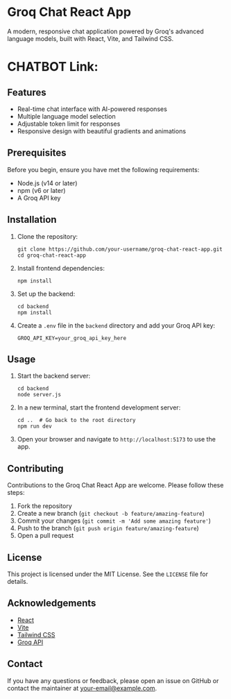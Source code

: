 # Groq Chat React App

A modern, responsive chat application powered by Groq's advanced language models, built with React, Vite, and Tailwind CSS.

# CHATBOT Link:


## Features

- Real-time chat interface with AI-powered responses
- Multiple language model selection
- Adjustable token limit for responses
- Responsive design with beautiful gradients and animations

## Prerequisites

Before you begin, ensure you have met the following requirements:

- Node.js (v14 or later)
- npm (v6 or later)
- A Groq API key

## Installation

1. Clone the repository:
   ```
   git clone https://github.com/your-username/groq-chat-react-app.git
   cd groq-chat-react-app
   ```

2. Install frontend dependencies:
   ```
   npm install
   ```

3. Set up the backend:
   ```
   cd backend
   npm install
   ```

4. Create a `.env` file in the `backend` directory and add your Groq API key:
   ```
   GROQ_API_KEY=your_groq_api_key_here
   ```

## Usage

1. Start the backend server:
   ```
   cd backend
   node server.js
   ```

2. In a new terminal, start the frontend development server:
   ```
   cd ..  # Go back to the root directory
   npm run dev
   ```

3. Open your browser and navigate to `http://localhost:5173` to use the app.

## Contributing

Contributions to the Groq Chat React App are welcome. Please follow these steps:

1. Fork the repository
2. Create a new branch (`git checkout -b feature/amazing-feature`)
3. Commit your changes (`git commit -m 'Add some amazing feature'`)
4. Push to the branch (`git push origin feature/amazing-feature`)
5. Open a pull request

## License

This project is licensed under the MIT License. See the `LICENSE` file for details.

## Acknowledgements

- [React](https://reactjs.org/)
- [Vite](https://vitejs.dev/)
- [Tailwind CSS](https://tailwindcss.com/)
- [Groq API](https://groq.com/)

## Contact

If you have any questions or feedback, please open an issue on GitHub or contact the maintainer at your-email@example.com.